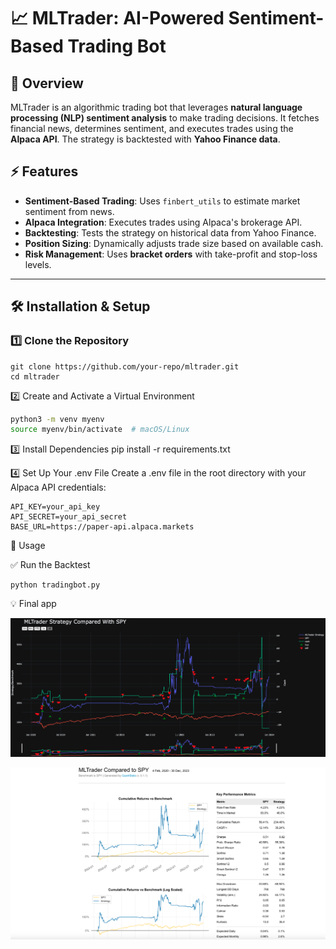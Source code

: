 # 📈 MLTrader: AI-Powered Sentiment-Based Trading Bot

## 📌 Overview

MLTrader is an algorithmic trading bot that leverages **natural language processing (NLP) sentiment analysis** to make trading decisions. It fetches financial news, determines sentiment, and executes trades using the **Alpaca API**. The strategy is backtested with **Yahoo Finance data**.

## ⚡ Features

- **Sentiment-Based Trading**: Uses `finbert_utils` to estimate market sentiment from news.
- **Alpaca Integration**: Executes trades using Alpaca's brokerage API.
- **Backtesting**: Tests the strategy on historical data from Yahoo Finance.
- **Position Sizing**: Dynamically adjusts trade size based on available cash.
- **Risk Management**: Uses **bracket orders** with take-profit and stop-loss levels.

---

## 🛠 Installation & Setup

### 1️⃣ **Clone the Repository**

```
git clone https://github.com/your-repo/mltrader.git
cd mltrader
```

2️⃣ Create and Activate a Virtual Environment

```sh
python3 -m venv myenv
source myenv/bin/activate  # macOS/Linux
```

3️⃣ Install Dependencies
pip install -r requirements.txt

4️⃣ Set Up Your .env File
Create a .env file in the root directory with your Alpaca API credentials:

```
API_KEY=your_api_key
API_SECRET=your_api_secret
BASE_URL=https://paper-api.alpaca.markets
```

🚀 Usage

✅ Run the Backtest

```
python tradingbot.py
```

💡 Final app

![Description of Image](1.png)

![Description of Image](2.png)

